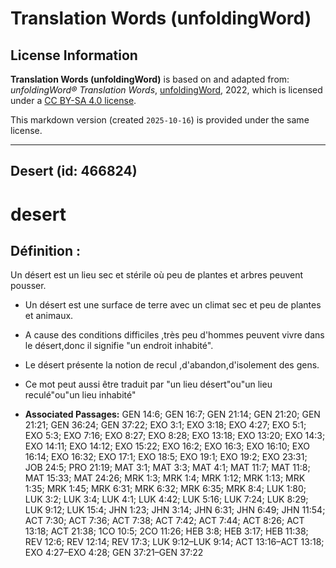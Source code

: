 # Translation Words (unfoldingWord)

## License Information

**Translation Words (unfoldingWord)** is based on and adapted from: _unfoldingWord® Translation Words_, [unfoldingWord](https://unfoldingword.org/utw), 2022, which is licensed under a [CC BY-SA 4.0 license](https://creativecommons.org/licenses/by-sa/4.0/legalcode.en).

This markdown version (created `2025-10-16`) is provided under the same license.



--------------------------------

## Desert (id: 466824)

desert
======

Définition :
------------

Un désert est un lieu sec et stérile où peu de plantes et arbres peuvent pousser.

* Un désert est une surface de terre avec un climat sec et peu de plantes et animaux.
* A cause des conditions difficiles ,très peu d'hommes peuvent vivre dans le désert,donc il signifie "un endroit inhabité".
* Le désert présente la notion de recul ,d'abandon,d'isolement des gens.
* Ce mot peut aussi être traduit par "un lieu désert"ou"un lieu reculé"ou"un lieu inhabité"

* **Associated Passages:** GEN 14:6; GEN 16:7; GEN 21:14; GEN 21:20; GEN 21:21; GEN 36:24; GEN 37:22; EXO 3:1; EXO 3:18; EXO 4:27; EXO 5:1; EXO 5:3; EXO 7:16; EXO 8:27; EXO 8:28; EXO 13:18; EXO 13:20; EXO 14:3; EXO 14:11; EXO 14:12; EXO 15:22; EXO 16:2; EXO 16:3; EXO 16:10; EXO 16:14; EXO 16:32; EXO 17:1; EXO 18:5; EXO 19:1; EXO 19:2; EXO 23:31; JOB 24:5; PRO 21:19; MAT 3:1; MAT 3:3; MAT 4:1; MAT 11:7; MAT 11:8; MAT 15:33; MAT 24:26; MRK 1:3; MRK 1:4; MRK 1:12; MRK 1:13; MRK 1:35; MRK 1:45; MRK 6:31; MRK 6:32; MRK 6:35; MRK 8:4; LUK 1:80; LUK 3:2; LUK 3:4; LUK 4:1; LUK 4:42; LUK 5:16; LUK 7:24; LUK 8:29; LUK 9:12; LUK 15:4; JHN 1:23; JHN 3:14; JHN 6:31; JHN 6:49; JHN 11:54; ACT 7:30; ACT 7:36; ACT 7:38; ACT 7:42; ACT 7:44; ACT 8:26; ACT 13:18; ACT 21:38; 1CO 10:5; 2CO 11:26; HEB 3:8; HEB 3:17; HEB 11:38; REV 12:6; REV 12:14; REV 17:3; LUK 9:12–LUK 9:14; ACT 13:16–ACT 13:18; EXO 4:27–EXO 4:28; GEN 37:21–GEN 37:22

